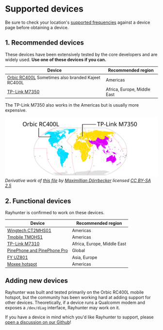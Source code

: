 # Supported devices

Be sure to check your location's [supported frequencies](https://www.frequencycheck.com/) against a device page before obtaining a device.

## 1. Recommended devices
These devices have been extensively tested by the core developers and are widely used. **Use one of these devices if you can.**

| Device | Recommended region |
| ------ | ------ |
| [Orbic RC400L](./orbic.md) Sometimes also branded Kajeet RC400L | Americas |
| [TP-Link M7350](./tplink-m7350.md) | Africa, Europe, Middle East |

The TP-Link M7350 also works in the Americas but is usually more expensive.

![device_regions](device_regions.svg)
_Derivative work of [this file](https://commons.wikimedia.org/wiki/File:International_Telecommunication_Union_regions_with_dividing_lines.svg) by [Maximillian Dörrbecker](https://de.wikipedia.org/wiki/User:Chumwa) licensed [CC BY-SA 2.5](https://creativecommons.org/licenses/by-sa/2.5)_

## 2. Functional devices
Rayhunter is confirmed to work on these devices.

| Device | Recommended region |
| ------ | ------ |
| [Wingtech CT2MHS01](./wingtech-ct2mhs01.md) | Americas |
| [Tmobile TMOHS1](./tmobile-tmohs1.md) | Americas |
| [TP-Link M7310](./tplink-m7310.md) | Africa, Europe, Middle East |
| [PinePhone and PinePhone Pro](./pinephone.md) | Global |
| [FY UZ801](./uz801.md) | Asia, Europe |
| [Moxee hotspot](./moxee.md) | Americas |

## Adding new devices
Rayhunter was built and tested primarily on the Orbic RC400L mobile hotspot, but the community has been working hard at adding support for other devices. Theoretically, if a device runs a Qualcomm modem and exposes a `/dev/diag` interface, Rayhunter may work on it.

If you have a device in mind which you'd like Rayhunter to support, please [open a discussion on our Github](https://github.com/EFForg/rayhunter/discussions)!
